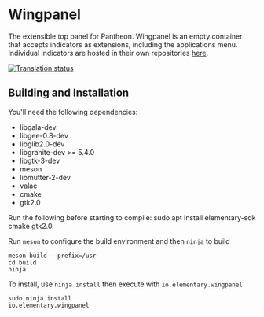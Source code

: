 # Wingpanel
The extensible top panel for Pantheon. Wingpanel is an empty container that accepts indicators as extensions, including the applications menu. Individual indicators are hosted in their own repositories [here](https://github.com/search?q=topic%3Awingpanel+org%3Aelementary&type=Repositories).

[![Translation status](https://l10n.elementary.io/widgets/wingpanel/-/wingpanel/svg-badge.svg)](https://l10n.elementary.io/engage/wingpanel/?utm_source=widget)

## Building and Installation

You'll need the following dependencies:

* libgala-dev
* libgee-0.8-dev
* libglib2.0-dev
* libgranite-dev >= 5.4.0
* libgtk-3-dev
* meson
* libmutter-2-dev
* valac
* cmake
* gtk2.0

Run the following before starting to compile:
sudo apt install elementary-sdk cmake gtk2.0

Run `meson` to configure the build environment and then `ninja` to build

    meson build --prefix=/usr
    cd build
    ninja

To install, use `ninja install` then execute with `io.elementary.wingpanel`

    sudo ninja install
    io.elementary.wingpanel
